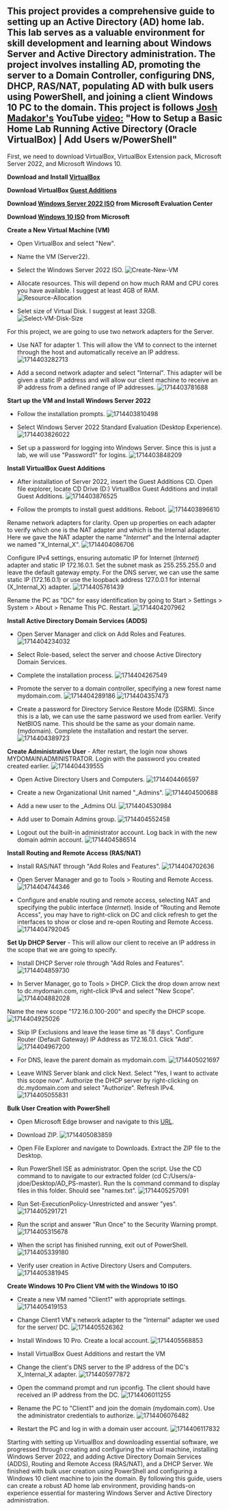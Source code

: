## This project provides a comprehensive guide to setting up an Active Directory (AD) home lab. This lab serves as a valuable environment for skill development and learning about Windows Server and Active Directory administration. The project involves installing AD, promoting the server to a Domain Controller, configuring DNS, DHCP, RAS/NAT, populating AD with bulk users using PowerShell, and joining a client Windows 10 PC to the domain. This project is follows [Josh Madakor's](https://www.linkedin.com/in/joshmadakor/) YouTube [video:](https://www.youtube.com/watch?v=MHsI8hJmggI&t=2511s) "How to Setup a Basic Home Lab Running Active Directory (Oracle VirtualBox) | Add Users w/PowerShell"

First, we need to download VirtualBox, VirtualBox Extension pack, Microsoft Server 2022, and Microsoft Windows 10.

**Download and Install [VirtualBox](https://www.virtualbox.org/)**

**Download VirtualBox [Guest Additions](https://www.virtualbox.org/wiki/Downloads)**

**Download [Windows Server 2022 ISO](https://www.microsoft.com/en-us/evalcenter/evaluate-windows-server-2022) from Microsoft Evaluation Center**

**Download [Windows 10 ISO](https://www.microsoft.com/en-us/software-download/windows10) from Microsoft**

**Create a New Virtual Machine (VM)**

- Open VirtualBox and select "New".
    
- Name the VM (Server22).
    
- Select the Windows Server 2022 ISO.
![Create-New-VM](https://github.com/jdcarlyle1317/AD_PS/assets/88341973/987a6815-819b-4acd-89c6-63682b1f2ee5)

- Allocate resources. This will depend on how much RAM and CPU cores you have available. I suggest at least 4GB of RAM.
![Resource-Allocation](https://github.com/jdcarlyle1317/AD_PS/assets/88341973/e3373a17-8bcd-4cc0-8336-1d08db4ffcbc)

- Selet size of Virtual Disk. I suggest at least 32GB.
![Select-VM-Disk-Size](https://github.com/jdcarlyle1317/AD_PS/assets/88341973/c05a8d53-605d-463d-8954-e3ac48e1a783)

For this project, we are going to use two network adapters for the Server.
- Use NAT for adapter 1. This will allow the VM to connect to the internet through the host and automatically receive an IP address.
![1714403282713](https://github.com/jdcarlyle1317/AD_PS/assets/88341973/25d67377-1edd-4720-8364-3c28f28a97d1)

- Add a second network adapter and select "Internal". This adapter will be given a static IP address and will allow our client machine to receive an IP address from a defined range of IP addresses.
![1714403781688](https://github.com/jdcarlyle1317/AD_PS/assets/88341973/a0add659-83d9-4618-8a8c-8c24db06bffd)

**Start up the VM and Install Windows Server 2022**
- Follow the installation prompts.
![1714403810498](https://github.com/jdcarlyle1317/AD_PS/assets/88341973/3ef85f99-28e1-49ce-b509-5b673477a0fd)

- Select Windows Server 2022 Standard Evaluation (Desktop Experience).
![1714403826022](https://github.com/jdcarlyle1317/AD_PS/assets/88341973/08650fb0-5dbf-43fd-a0c7-32633391d74d)

- Set up a password for logging into Windows Server. Since this is just a lab, we will use "Password1" for logins.
![1714403848209](https://github.com/jdcarlyle1317/AD_PS/assets/88341973/59a59cbc-94b4-453a-b3cd-aeec35f312ab)

**Install VirtualBox Guest Additions**
- After installation of Server 2022, insert the Guest Additions CD. Open file explorer, locate CD Drive (D:) VirtualBox Guest Additions and install Guest Additions.
![1714403876525](https://github.com/jdcarlyle1317/AD_PS/assets/88341973/3ee913ef-47b3-4b2c-93b5-5c12f3e13cfd)

- Follow the prompts to install guest additions. Reboot.
![1714403896610](https://github.com/jdcarlyle1317/AD_PS/assets/88341973/10e509dc-8817-448d-824d-2d1783ae4256)

Rename network adapters for clarity. Open up properties on each adapter to verify which one is the NAT adapter and which is the Internal adapter. Here we gave the NAT adapter the name "_Internet_" and the Internal adapter we named "X_Internal_X".
![1714404086706](https://github.com/jdcarlyle1317/AD_PS/assets/88341973/80dd9ccd-faf6-48d4-980e-334509449c78)

Configure IPv4 settings, ensuring automatic IP for Internet (_Internet_) adapter and static IP 172.16.0.1. Set the subnet mask as 255.255.255.0 and leave the default gateway empty. For the DNS server, we can use the same static IP (172.16.0.1) or use the loopback address 127.0.0.1 for internal (X_Internal_X) adapter.
![1714405761439](https://github.com/jdcarlyle1317/AD_PS/assets/88341973/4dde30ba-87a9-4b07-92a8-5062acc3fcbd)

Rename the PC as "DC" for easy identification  by going to Start > Settings > System > About > Rename This PC. Restart.
![1714404207962](https://github.com/jdcarlyle1317/AD_PS/assets/88341973/bafc4f83-d8ca-46df-8496-2598b80c7dea)

**Install Active Directory Domain Services (ADDS)**
- Open Server Manager and click on Add Roles and Features.
![1714404234032](https://github.com/jdcarlyle1317/AD_PS/assets/88341973/dc41957a-fc5a-445d-a8b3-856e23c0406f)

- Select Role-based, select the server and choose Active Directory Domain Services.
- Complete the installation process.
![1714404267549](https://github.com/jdcarlyle1317/AD_PS/assets/88341973/3589d489-7cdd-4f47-84af-ec68450b4c96)

- Promote the server to a domain controller, specifying a new forest name mydomain.com.
![1714404289186](https://github.com/jdcarlyle1317/AD_PS/assets/88341973/95695678-2528-4b0d-b854-e20fddd51e9a)
![1714404357473](https://github.com/jdcarlyle1317/AD_PS/assets/88341973/f020a0cf-0fb1-4cac-90ea-7fb9e22a70fe)

- Create a password for Directory Service Restore Mode (DSRM). Since this is a lab, we can use the same password we used from earlier. Verify NetBIOS name. This should be the same as your domain name. (mydomain). Complete the installation and restart the server.
![1714404389723](https://github.com/jdcarlyle1317/AD_PS/assets/88341973/564894a5-b880-4ce8-bfc6-f3d2a85fb3e4)

**Create Administrative User** - After restart, the login now shows MYDOMAIN\ADMINISTRATOR. Login with the password you created created earlier.
![1714404439555](https://github.com/jdcarlyle1317/AD_PS/assets/88341973/a0321640-d36b-44e7-83bc-4dc24d9eadb1)

- Open Active Directory Users and Computers.
![1714404466597](https://github.com/jdcarlyle1317/AD_PS/assets/88341973/0f982c32-2550-4e40-85f6-3d7287b8456f)

- Create a new Organizational Unit named "_Admins".
![1714404500688](https://github.com/jdcarlyle1317/AD_PS/assets/88341973/7b20db08-916a-410d-9b50-c6ce1e413747)

- Add a new user to the _Admins OU.
![1714404530984](https://github.com/jdcarlyle1317/AD_PS/assets/88341973/575614d3-5b19-4cf3-a628-d177d1b68824)

- Add user  to Domain Admins group.
![1714404552458](https://github.com/jdcarlyle1317/AD_PS/assets/88341973/837b4f25-dda4-4799-97e1-fd6414ef303c)

- Logout out the built-in administrator account. Log back in with the new domain admin account.
![1714404586514](https://github.com/jdcarlyle1317/AD_PS/assets/88341973/e3214d98-cb42-43e3-af1b-9698260d6cde)

**Install Routing and Remote Access (RAS/NAT)**
- Install RAS/NAT through "Add Roles and Features".
![1714404702636](https://github.com/jdcarlyle1317/AD_PS/assets/88341973/23e20d46-7a05-4f88-bfb0-17448fb0bd32)

- Open Server Manager and go to Tools > Routing and Remote Access.
![1714404744346](https://github.com/jdcarlyle1317/AD_PS/assets/88341973/f4765991-298d-474f-8a9a-5f94ba4900e3)

- Configure and enable routing and remote access, selecting NAT and specifying the public interface (_Internet_). Inside of "Routing and Remote Access", you may have to right-click on DC and click refresh to get the interfaces to show or close and re-open Routing and Remote Access.
![1714404792045](https://github.com/jdcarlyle1317/AD_PS/assets/88341973/18af2de1-b02b-4206-8e96-d3458ed0a645)

**Set Up DHCP Server** - This will allow our client to receive an IP address in the scope that we are going to specify.
- Install DHCP Server role through "Add Roles and Features".
![1714404859730](https://github.com/jdcarlyle1317/AD_PS/assets/88341973/09ec86ce-f16f-4e52-8bbd-875d15d03241)

- In Server Manager, go to Tools > DHCP. Click the drop down arrow next to dc.mydomain.com, right-click IPv4 and select "New Scope".
![1714404882028](https://github.com/jdcarlyle1317/AD_PS/assets/88341973/e652a481-6dc7-4392-949a-9e4d1c8d9940)

Name the new scope "172.16.0.100-200" and specify the DHCP scope.
![1714404925026](https://github.com/jdcarlyle1317/AD_PS/assets/88341973/9dafbfb2-aa70-4295-96a5-4aa40e364752)

- Skip IP Exclusions and leave the lease time as "8 days". Configure Router (Default Gateway) IP Address as 172.16.0.1. Click "Add".
![1714404967200](https://github.com/jdcarlyle1317/AD_PS/assets/88341973/067ff732-f131-47c2-9c7e-5636b65af246)

- For DNS, leave the parent domain as mydomain.com.
![1714405021697](https://github.com/jdcarlyle1317/AD_PS/assets/88341973/9b3858d1-f67b-4856-9706-9063d906b540)

- Leave WINS Server blank and click Next. Select "Yes, I want to activate this scope now". Authorize the DHCP server by right-clicking on dc.mydomain.com and select "Authorize". Refresh IPv4.
![1714405055831](https://github.com/jdcarlyle1317/AD_PS/assets/88341973/79ffcd40-26eb-4ffc-bfdb-39c2cad9a682)

**Bulk User Creation with PowerShell**
- Open Microsoft Edge browser and navigate to this [URL](https://github.com/joshmadakor1/AD_PS).
- Download ZIP.
![1714405083859](https://github.com/jdcarlyle1317/AD_PS/assets/88341973/dae4ec9e-b340-43e5-8afc-81dfbc942b0d)

- Open File Explorer and navigate to Downloads. Extract the ZIP file to the Desktop.
-  Run PowerShell ISE as administrator. Open the script. Use the CD command to to navigate to our extracted folder (cd C:/Users/a-jdoe/Desktop/AD_PS-master). Run the ls command command to display files in this folder. Should see "names.txt".
![1714405257091](https://github.com/jdcarlyle1317/AD_PS/assets/88341973/90ac2d8c-297d-4b1e-b5b1-70b1b060e0bf)

- Run Set-ExecutionPolicy-Unrestricted and answer "yes".
![1714405291721](https://github.com/jdcarlyle1317/AD_PS/assets/88341973/ed9b173c-d087-431e-855d-2c7007a09c35)

- Run the script and answer "Run Once" to the Security Warning prompt.
![1714405315678](https://github.com/jdcarlyle1317/AD_PS/assets/88341973/5fad4efc-bd79-4e4d-aa25-098b2fed396b)

- When the script has finished running, exit out of PowerShell.
![1714405339180](https://github.com/jdcarlyle1317/AD_PS/assets/88341973/e7f2c281-ff78-42e4-8f46-08689fb3466d)

- Verify user creation in Active Directory Users and Computers.
![1714405381945](https://github.com/jdcarlyle1317/AD_PS/assets/88341973/f1fc7365-8716-4ceb-ac78-700b4d7367e5)

**Create Windows 10 Pro Client VM with the Windows 10 ISO**
- Create a new VM named "Client1" with appropriate settings.
![1714405419153](https://github.com/jdcarlyle1317/AD_PS/assets/88341973/b6a3f37b-b083-497b-8f40-21bbc440d0ff)

- Change Client1 VM's network adapter to the "Internal" adapter we used for the server/ DC.
![1714405526362](https://github.com/jdcarlyle1317/AD_PS/assets/88341973/3fd53604-c934-40c7-b0f2-403968807a88)

- Install Windows 10 Pro. Create a local account.
![1714405568853](https://github.com/jdcarlyle1317/AD_PS/assets/88341973/4c2c88cd-05ed-4a4f-8de6-4de5099015c1)

- Install VirtualBox Guest Additions and restart the VM
- Change the client's DNS server to the IP address of the DC's X_Internal_X adapter.
![1714405977872](https://github.com/jdcarlyle1317/AD_PS/assets/88341973/ffe35b27-0b97-4aec-9b3a-af78605522e8)

- Open the command prompt and run ipconfig. The client should have received an IP address from the DC.
![1714406011255](https://github.com/jdcarlyle1317/AD_PS/assets/88341973/f32a047e-c576-49b2-8834-1222489a41d9)

- Rename the PC to "Client1" and join the domain (mydomain.com). Use the administrator credentials to authorize.
![1714406076482](https://github.com/jdcarlyle1317/AD_PS/assets/88341973/af458bb9-f13f-42d8-93e0-5d118c613f7a)

- Restart the PC and log in with a domain user account.
![1714406117832](https://github.com/jdcarlyle1317/AD_PS/assets/88341973/3f11e4fd-9166-41a8-9f28-ebe4c79227d6)

 Starting with setting up VirtualBox and downloading essential software, we progressed through creating and configuring the virtual machine, installing Windows Server 2022, and adding Active Directory Domain Services (ADDS), Routing and Remote Access (RAS/NAT), and a DHCP Server.
We finished with bulk user creation using PowerShell and configuring a Windows 10 client machine to join the domain.
By following this guide, users can create a robust AD home lab environment, providing hands-on experience essential for mastering Windows Server and Active Directory administration.



